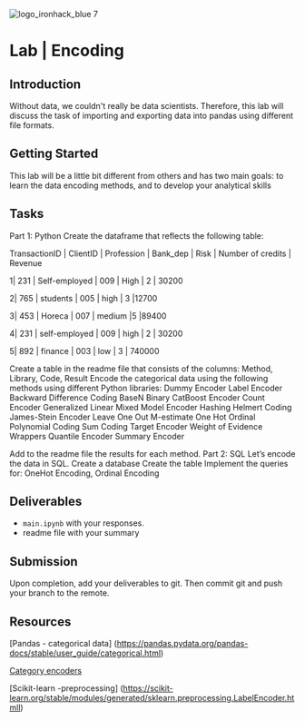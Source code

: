 ![logo_ironhack_blue 7](https://user-images.githubusercontent.com/23629340/40541063-a07a0a8a-601a-11e8-91b5-2f13e4e6b441.png)

# Lab | Encoding


## Introduction

Without data, we couldn't really be data scientists. Therefore, this lab will discuss the task of importing and exporting data into pandas using different file formats.

## Getting Started

This lab will be a little bit different from others and has two main goals:
to learn the data encoding methods, and
to develop your analytical skills 
## Tasks
Part 1: Python
Create the dataframe that reflects the following table:

TransactionID | ClientID | Profession | Bank_dep | Risk | Number of credits | Revenue 

1| 231 | Self-employed | 009 | High | 2 | 30200

2| 765 | students | 005 | high | 3 |12700

3| 453 | Horeca | 007 | medium |5 |89400

4| 231 | self-employed | 009 | high | 2 | 30200

5| 892 | finance | 003 | low | 3 | 740000


Create a table in the readme file that consists of the columns: Method, Library, Code, Result
Encode the categorical data using the following methods using different Python libraries:
Dummy Encoder
Label Encoder
Backward Difference Coding
BaseN
Binary
CatBoost Encoder
Count Encoder
Generalized Linear Mixed Model Encoder
Hashing
Helmert Coding
James-Stein Encoder
Leave One Out
M-estimate
One Hot
Ordinal
Polynomial Coding
Sum Coding
Target Encoder
Weight of Evidence
Wrappers
Quantile Encoder
Summary Encoder


Add to the readme file the results for each method.
Part 2: SQL
Let’s encode the data in SQL.
Create a database
Create the table
Implement the queries for:
OneHot Encoding, 
Ordinal Encoding


## Deliverables

- `main.ipynb` with your responses.
- readme file with your summary

## Submission

Upon completion, add your deliverables to git. Then commit git and push your branch to the remote.

## Resources

[Pandas - categorical data] (https://pandas.pydata.org/pandas-docs/stable/user_guide/categorical.html)

[Category encoders ](https://contrib.scikit-learn.org/category_encoders/)

[Scikit-learn -preprocessing] (https://scikit-learn.org/stable/modules/generated/sklearn.preprocessing.LabelEncoder.htmll)
